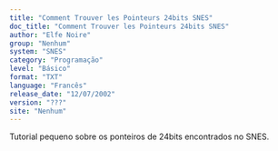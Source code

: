 ```yaml
---
title: "Comment Trouver les Pointeurs 24bits SNES"
doc_title: "Comment Trouver les Pointeurs 24bits SNES"
author: "Elfe Noire"
group: "Nenhum"
system: "SNES"
category: "Programação"
level: "Básico"
format: "TXT"
language: "Francês"
release_date: "12/07/2002"
version: "???"
site: "Nenhum"
---
```

Tutorial pequeno sobre os ponteiros de 24bits encontrados no SNES.